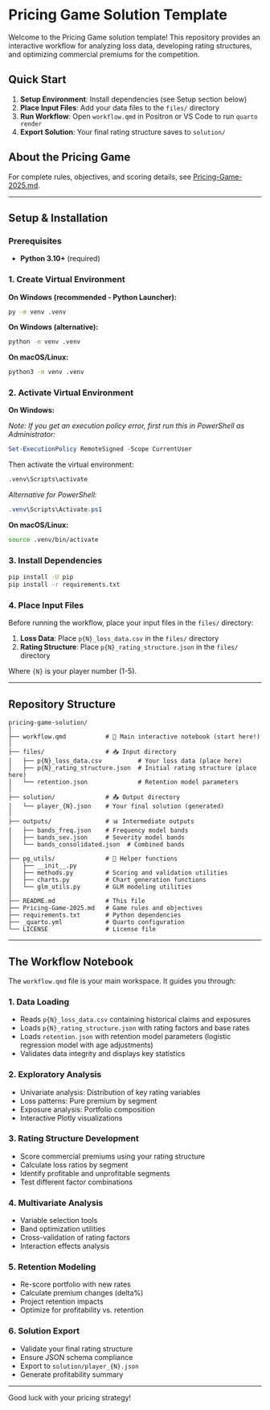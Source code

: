 # Pricing Game Solution Template

Welcome to the Pricing Game solution template! This repository provides an interactive workflow for analyzing loss data, developing rating structures, and optimizing commercial premiums for the competition.

## Quick Start

1. **Setup Environment**: Install dependencies (see Setup section below)
2. **Place Input Files**: Add your data files to the `files/` directory
3. **Run Workflow**: Open `workflow.qmd` in Positron or VS Code to run `quarto render`
4. **Export Solution**: Your final rating structure saves to `solution/`

## About the Pricing Game

For complete rules, objectives, and scoring details, see [Pricing-Game-2025.md](Pricing-Game-2025.md).

---

## Setup & Installation

### Prerequisites

- **Python 3.10+** (required)

### 1. Create Virtual Environment

**On Windows (recommended - Python Launcher):**
```cmd
py -m venv .venv
```

**On Windows (alternative):**
```cmd
python -m venv .venv
```
**On macOS/Linux:**
```bash
python3 -m venv .venv
```


### 2. Activate Virtual Environment

**On Windows:**

*Note: If you get an execution policy error, first run this in PowerShell as Administrator:*
```powershell
Set-ExecutionPolicy RemoteSigned -Scope CurrentUser
```

Then activate the virtual environment:
```cmd
.venv\Scripts\activate
```

*Alternative for PowerShell:*
```powershell
.venv\Scripts\Activate.ps1
```

**On macOS/Linux:**
```bash
source .venv/bin/activate
```


### 3. Install Dependencies

```bash
pip install -U pip
pip install -r requirements.txt
```

### 4. Place Input Files

Before running the workflow, place your input files in the `files/` directory:

1. **Loss Data**: Place `p{N}_loss_data.csv` in the `files/` directory
2. **Rating Structure**: Place `p{N}_rating_structure.json` in the `files/` directory

Where `{N}` is your player number (1-5).

---

## Repository Structure

```
pricing-game-solution/
│
├── workflow.qmd           # 🎯 Main interactive notebook (start here!)
│
├── files/                 # 📥 Input directory
│   ├── p{N}_loss_data.csv          # Your loss data (place here)
│   ├── p{N}_rating_structure.json  # Initial rating structure (place here)
│   └── retention.json              # Retention model parameters
│
├── solution/              # 📤 Output directory
│   └── player_{N}.json    # Your final solution (generated)
│
├── outputs/               # 📊 Intermediate outputs
│   ├── bands_freq.json    # Frequency model bands
│   ├── bands_sev.json     # Severity model bands
│   └── bands_consolidated.json  # Combined bands
│
├── pg_utils/              # 🔧 Helper functions
│   ├── __init__.py
│   ├── methods.py         # Scoring and validation utilities
│   ├── charts.py          # Chart generation functions
│   └── glm_utils.py       # GLM modeling utilities
│
├── README.md              # This file
├── Pricing-Game-2025.md   # Game rules and objectives
├── requirements.txt       # Python dependencies
├── _quarto.yml            # Quarto configuration
└── LICENSE                # License file
```

---

## The Workflow Notebook

The `workflow.qmd` file is your main workspace. It guides you through:

### 1. **Data Loading**

- Reads `p{N}_loss_data.csv` containing historical claims and exposures
- Loads `p{N}_rating_structure.json` with rating factors and base rates
- Loads `retention.json` with retention model parameters (logistic regression model with age adjustments)
- Validates data integrity and displays key statistics

### 2. **Exploratory Analysis**

- Univariate analysis: Distribution of key rating variables
- Loss patterns: Pure premium by segment
- Exposure analysis: Portfolio composition
- Interactive Plotly visualizations

### 3. **Rating Structure Development**

- Score commercial premiums using your rating structure
- Calculate loss ratios by segment
- Identify profitable and unprofitable segments
- Test different factor combinations

### 4. **Multivariate Analysis**

- Variable selection tools
- Band optimization utilities
- Cross-validation of rating factors
- Interaction effects analysis

### 5. **Retention Modeling**

- Re-score portfolio with new rates
- Calculate premium changes (delta%)
- Project retention impacts
- Optimize for profitability vs. retention

### 6. **Solution Export**

- Validate your final rating structure
- Ensure JSON schema compliance
- Export to `solution/player_{N}.json`
- Generate profitability summary

---

Good luck with your pricing strategy!
